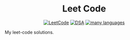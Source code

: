 <div align="center">

# Leet Code

[![LeetCode](https://img.shields.io/badge/LeetCode-bf9a34)](#)
[![DSA](https://img.shields.io/badge/DSA-b84642)](#)
[![many languages](https://img.shields.io/badge/many_languages-6b4791)](#)

</div>

My leet-code solutions.
